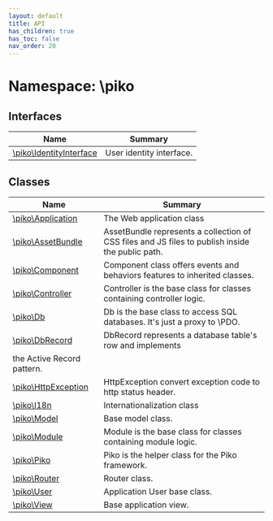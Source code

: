 ```yaml
---
layout: default
title: API
has_children: true
has_toc: false
nav_order: 20
---
```


# Namespace: \piko


## Interfaces

| Name | Summary |
| ---- | ------- |
| [\piko\IdentityInterface](IdentityInterface.md) | User identity interface. |

## Classes

| Name | Summary |
| ---- | ------- |
| [\piko\Application](Application.md) | The Web application class |
| [\piko\AssetBundle](AssetBundle.md) | AssetBundle represents a collection of CSS files and JS files to publish inside the public path. |
| [\piko\Component](Component.md) | Component class offers events and behaviors features to inherited classes. |
| [\piko\Controller](Controller.md) | Controller is the base class for classes containing controller logic. |
| [\piko\Db](Db.md) | Db is the base class to access SQL databases. It&#039;s just a proxy to \PDO. |
| [\piko\DbRecord](DbRecord.md) | DbRecord represents a database table&#039;s row and implements
the Active Record pattern. |
| [\piko\HttpException](HttpException.md) | HttpException convert exception code to http status header. |
| [\piko\I18n](I18n.md) | Internationalization class |
| [\piko\Model](Model.md) | Base model class. |
| [\piko\Module](Module.md) | Module is the base class for classes containing module logic. |
| [\piko\Piko](Piko.md) | Piko is the helper class for the Piko framework. |
| [\piko\Router](Router.md) | Router class. |
| [\piko\User](User.md) | Application User base class. |
| [\piko\View](View.md) | Base application view. |


